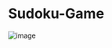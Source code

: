 # Sudoku-Game
![image](https://user-images.githubusercontent.com/70311284/192662841-2a002bb5-1208-444e-a54d-b131340d2c29.png)
